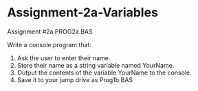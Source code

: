 # Assignment-2a-Variables
Assignment #2a PROG2a.BAS

Write a console program that:

1. Ask the user to enter their name.
2. Store their name as a string variable named YourName.
3. Output the contents of the variable YourName to the console.
4. Save it to your jump drive as Prog1b.BAS
